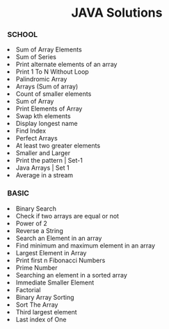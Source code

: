 
<h1 align="center">JAVA Solutions</h1>
 
### SCHOOL
<li>Sum of Array Elements</li>
<li>Sum of Series</li>
<li>Print alternate elements of an array</li>
<li>Print 1 To N Without Loop</li>
<li>Palindromic Array</li>
<li>Arrays (Sum of array)</li>
<li>Count of smaller elements</li>
<li>Sum of Array</li>
<li>Print Elements of Array</li>
<li>Swap kth elements</li>
<li>Display longest name</li>
<li>Find Index</li>
<li>Perfect Arrays</li>
<li>At least two greater elements</li>
<li>Smaller and Larger</li>
<li>Print the pattern | Set-1</li>
<li>Java Arrays | Set 1</li>
<li>Average in a stream</li>

### BASIC
<li>Binary Search</li>
<li>Check if two arrays are equal or not</li>
<li>Power of 2</li>
<li>Reverse a String</li>
<li>Search an Element in an array</li>
<li>Find minimum and maximum element in an array</li>
<li>Largest Element in Array</li>
<li>Print first n Fibonacci Numbers</li>
<li>Prime Number</li>
<li>Searching an element in a sorted array</li>
<li>Immediate Smaller Element</li>
<li>Factorial</li>
<li>Binary Array Sorting</li>
<li>Sort The Array</li>
<li>Third largest element</li>
<li>Last index of One</li>
